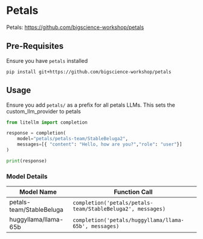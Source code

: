 # Petals
Petals: https://github.com/bigscience-workshop/petals

## Pre-Requisites
Ensure you have `petals` installed
```shell
pip install git+https://github.com/bigscience-workshop/petals
```

## Usage
Ensure you add `petals/` as a prefix for all petals LLMs. This sets the custom_llm_provider to petals

```python
from litellm import completion

response = completion(
    model="petals/petals-team/StableBeluga2", 
    messages=[{ "content": "Hello, how are you?","role": "user"}]
)

print(response)
```

### Model Details

| Model Name       | Function Call                              |
|------------------|--------------------------------------------|
| petals-team/StableBeluga | `completion('petals/petals-team/StableBeluga2', messages)` | 
| huggyllama/llama-65b | `completion('petals/huggyllama/llama-65b', messages)` | 


